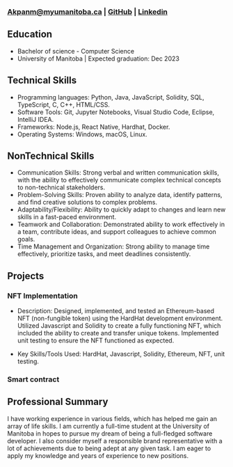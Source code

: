 

### Akpanm@myumanitoba.ca  | [GitHub](https://github.com/Michael-Lazarus) | [Linkedin](https://www.linkedin.com/in/michael-akpan-205940226)


## **Education**

- Bachelor of science - Computer Science
- University of Manitoba | Expected graduation: Dec 2023

## **Technical Skills**
- Programming languages: Python, Java, JavaScript, Solidity, SQL, TypeScript, C, C++, HTML/CSS.
- Software Tools: Git, Jupyter Notebooks, Visual Studio Code, Eclipse, IntelliJ IDEA.
- Frameworks: Node.js, React Native, Hardhat, Docker.
- Operating Systems: Windows, macOS, Linux.

## **NonTechnical Skills**
- Communication Skills: Strong verbal and written communication skills, with the ability to effectively communicate complex technical concepts to non-technical stakeholders.
- Problem-Solving Skills: Proven ability to analyze data, identify patterns, and find creative solutions to complex problems.
- Adaptability/Flexibility: Ability to quickly adapt to changes and learn new skills in a fast-paced environment.
- Teamwork and Collaboration: Demonstrated ability to work effectively in a team, contribute ideas, and support colleagues to achieve common goals.
- Time Management and Organization: Strong ability to manage time effectively, prioritize tasks, and meet deadlines consistently.


## **Projects**

### NFT Implementation
* Description: Designed, implemented, and tested an Ethereum-based NFT (non-fungible token) using the HardHat development environment. Utilized Javascript and Solidity to create a fully functioning NFT, which included the ability to create and transfer unique tokens. Implemented unit testing to ensure the NFT functioned as expected.

* Key Skills/Tools Used: HardHat, Javascript, Solidity, Ethereum, NFT, unit testing.

### Smart contract

## **Professional Summary**

I have working experience in various fields, which has helped me gain an array of life skills. I am currently a full-time student at the University of Manitoba in hopes to pursue my dream of being a full-fledged software developer. I also consider myself a responsible brand representative with a lot of achievements due to being adept at any given task. I am eager to apply my knowledge and years of experience to new positions.
